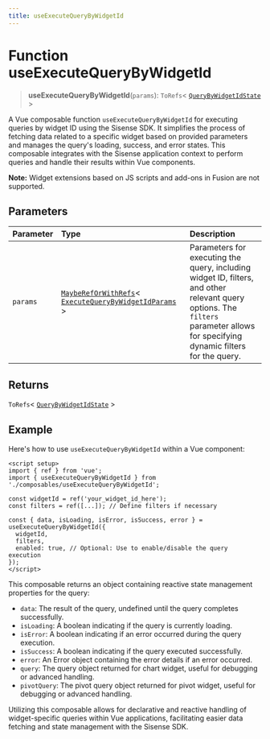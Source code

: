 ```yaml
---
title: useExecuteQueryByWidgetId
---
```


# Function useExecuteQueryByWidgetId <Badge type="fusionEmbed" text="Fusion Embed" />

> **useExecuteQueryByWidgetId**(`params`): `ToRefs`\< [`QueryByWidgetIdState`](../../sdk-ui/type-aliases/type-alias.QueryByWidgetIdState.md) \>

A Vue composable function `useExecuteQueryByWidgetId` for executing queries by widget ID using the Sisense SDK.
It simplifies the process of fetching data related to a specific widget based on provided parameters and manages
the query's loading, success, and error states. This composable integrates with the Sisense application context
to perform queries and handle their results within Vue components.

**Note:** Widget extensions based on JS scripts and add-ons in Fusion are not supported.

## Parameters

| Parameter | Type | Description |
| :------ | :------ | :------ |
| `params` | [`MaybeRefOrWithRefs`](../type-aliases/type-alias.MaybeRefOrWithRefs.md)\< [`ExecuteQueryByWidgetIdParams`](../interfaces/interface.ExecuteQueryByWidgetIdParams.md) \> | Parameters for executing the query, including widget ID, filters,<br />and other relevant query options. The `filters` parameter allows for specifying dynamic filters for the query. |

## Returns

`ToRefs`\< [`QueryByWidgetIdState`](../../sdk-ui/type-aliases/type-alias.QueryByWidgetIdState.md) \>

## Example

Here's how to use `useExecuteQueryByWidgetId` within a Vue component:
```vue
<script setup>
import { ref } from 'vue';
import { useExecuteQueryByWidgetId } from './composables/useExecuteQueryByWidgetId';

const widgetId = ref('your_widget_id_here');
const filters = ref([...]); // Define filters if necessary

const { data, isLoading, isError, isSuccess, error } = useExecuteQueryByWidgetId({
  widgetId,
  filters,
  enabled: true, // Optional: Use to enable/disable the query execution
});
</script>
```

This composable returns an object containing reactive state management properties for the query:
- `data`: The result of the query, undefined until the query completes successfully.
- `isLoading`: A boolean indicating if the query is currently loading.
- `isError`: A boolean indicating if an error occurred during the query execution.
- `isSuccess`: A boolean indicating if the query executed successfully.
- `error`: An Error object containing the error details if an error occurred.
- `query`: The query object returned for chart widget, useful for debugging or advanced handling.
- `pivotQuery`: The pivot query object returned for pivot widget, useful for debugging or advanced handling.

Utilizing this composable allows for declarative and reactive handling of widget-specific queries within Vue applications,
facilitating easier data fetching and state management with the Sisense SDK.
